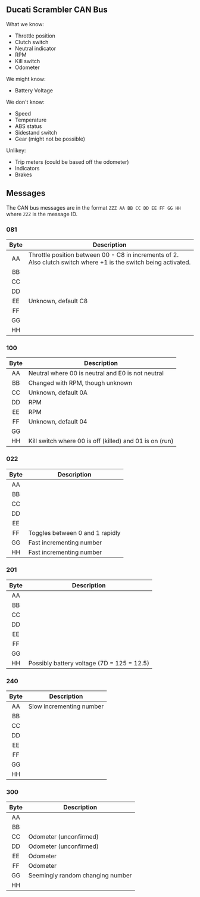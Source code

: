 Ducati Scrambler CAN Bus
------------------------

What we know:
* Throttle position
* Clutch switch
* Neutral indicator
* RPM
* Kill switch
* Odometer

We might know:
* Battery Voltage

We don't know:
* Speed
* Temperature
* ABS status
* Sidestand switch
* Gear (might not be possible)

Unlikey:
* Trip meters (could be based off the odometer)
* Indicators
* Brakes

## Messages

The CAN bus messages are in the format `ZZZ AA BB CC DD EE FF GG HH` where `ZZZ` is the message ID.

### 081

Byte | Description
:---:|-------------
AA   | Throttle position between 00 - C8 in increments of 2. Also clutch switch where +1 is the switch being activated.
BB   |
CC   |
DD   |
EE   | Unknown, default C8
FF   |
GG   |
HH   |

### 100

Byte | Description
:---:|-------------
AA   | Neutral where 00 is neutral and E0 is not neutral
BB   | Changed with RPM, though unknown
CC   | Unknown, default 0A
DD   | RPM
EE   | RPM
FF   | Unknown, default 04
GG   |
HH   | Kill switch where 00 is off (killed) and 01 is on (run)

### 022

Byte | Description
:---:|-------------
AA   |
BB   |
CC   |
DD   |
EE   |
FF   | Toggles between 0 and 1 rapidly
GG   | Fast incrementing number
HH   | Fast incrementing number

### 201

Byte | Description
:---:|-------------
AA   |
BB   |
CC   |
DD   |
EE   |
FF   |
GG   |
HH   | Possibly battery voltage (7D = 125 = 12.5)

### 240

Byte | Description
:---:|-------------
AA   | Slow incrementing number
BB   |
CC   |
DD   |
EE   |
FF   |
GG   |
HH   |

### 300

Byte | Description
:---:|-------------
AA   |
BB   |
CC   | Odometer (unconfirmed)
DD   | Odometer (unconfirmed)
EE   | Odometer
FF   | Odometer
GG   | Seemingly random changing number
HH   |
